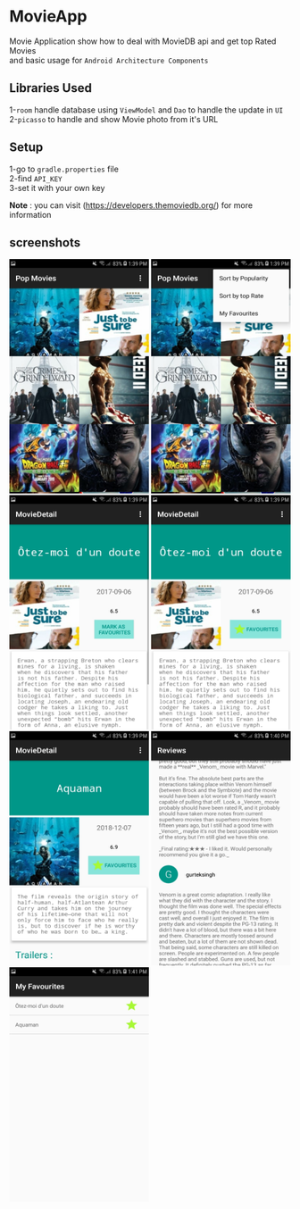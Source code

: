 # MovieApp
Movie Application show how to deal with MovieDB api and get top Rated Movies <br />
and basic usage for `Android Architecture Components` 

## Libraries Used
1-`room`  handle database using `ViewModel` and `Dao` to handle the update in `UI`<br />
2-`picasso` to handle and show Movie photo from it's URL <br />


## Setup 
1-go to `gradle.properties` file <br />
2-find `API_KEY` <br />
3-set it with your own key <br />

**Note** : you can visit (https://developers.themoviedb.org/)  for more information 

## screenshots
<p float="left">
<img src="https://github.com/ShamsEldeenAnd/images/blob/master/moviesAppimgs/Screenshot_20181217-133925.jpg" width="250" height="420" />
<img src="https://github.com/ShamsEldeenAnd/images/blob/master/moviesAppimgs/Screenshot_20181217-133928.jpg" width="250" height="420" />
<img src="https://github.com/ShamsEldeenAnd/images/blob/master/moviesAppimgs/Screenshot_20181217-133938.jpg" width="250" height="420" />
  <img src="https://github.com/ShamsEldeenAnd/images/blob/master/moviesAppimgs/Screenshot_20181217-133942.jpg" width="250" height="420" />
    <img src="https://github.com/ShamsEldeenAnd/images/blob/master/moviesAppimgs/Screenshot_20181217-134000.jpg" width="250" height="420" />
      <img src="https://github.com/ShamsEldeenAnd/images/blob/master/moviesAppimgs/Screenshot_20181217-134010.jpg" width="250" height="420" />
        <img src="https://github.com/ShamsEldeenAnd/images/blob/master/moviesAppimgs/Screenshot_20181217-134115.jpg" width="250" height="420" />
</p>

